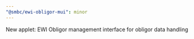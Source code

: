 ```yaml
---
"@smbc/ewi-obligor-mui": minor
---
```


New applet: EWI Obligor management interface for obligor data handling